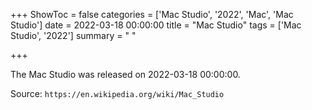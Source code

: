 +++
ShowToc = false
categories = ['Mac Studio', '2022', 'Mac', 'Mac Studio']
date = 2022-03-18 00:00:00
title = "Mac Studio"
tags = ['Mac Studio', '2022']
summary = " "

+++

The Mac Studio was released on 2022-03-18 00:00:00.

Source: `https://en.wikipedia.org/wiki/Mac_Studio`


